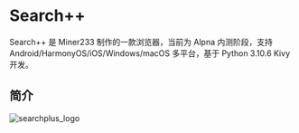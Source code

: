 # Search++
Search++ 是 Miner233 制作的一款浏览器，当前为 Alpna 内测阶段，支持 Android/HarmonyOS/iOS/Windows/macOS 多平台，基于 Python 3.10.6 Kivy 开发。
## 简介
![searchplus_logo](https://s1.vika.cn/space/2022/08/19/6035da6647e74cf796c2a55ae229ccb7)
